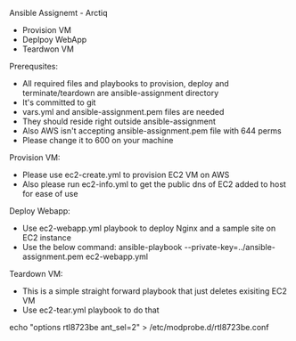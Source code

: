 Ansible Assignemt - Arctiq

 - Provision VM
 - Deplpoy WebApp
 - Teardwon VM

Prerequsites:
- All required files and playbooks to provision, deploy and terminate/teardown are ansible-assignment directory
- It's committed to git
- vars.yml and ansible-assignment.pem files are needed
- They should reside right outside ansible-assignment
- Also AWS isn't accepting ansible-assignment.pem file with 644 perms
- Please change it to 600 on your machine

Provision VM:
- Please use ec2-create.yml to provision EC2 VM on AWS
- Also please run ec2-info.yml to get the public dns of EC2 added to host for ease of use

Deploy Webapp:
- Use ec2-webapp.yml playbook to deploy Nginx and a sample site on EC2 instance
- Use the below command:
	ansible-playbook --private-key=../ansible-assignment.pem ec2-webapp.yml

Teardown VM:
- This is a simple straight forward playbook that just deletes exisiting EC2 VM
- Use ec2-tear.yml playbook to do that

echo "options rtl8723be ant_sel=2"  >  /etc/modprobe.d/rtl8723be.conf
